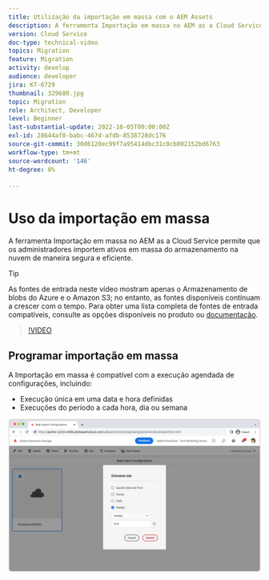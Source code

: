 ```yaml
---
title: Utilização da importação em massa com o AEM Assets
description: A ferramenta Importação em massa no AEM as a Cloud Service permite que os administradores importem ativos em massa do armazenamento na nuvem (Armazenamento Azure Blob ou Amazon S3) de maneira segura e eficiente.
version: Cloud Service
doc-type: technical-video
topics: Migration
feature: Migration
activity: develop
audience: developer
jira: KT-6729
thumbnail: 329680.jpg
topic: Migration
role: Architect, Developer
level: Beginner
last-substantial-update: 2022-10-05T00:00:00Z
exl-id: 28644af8-babc-467d-afdb-8538728dc176
source-git-commit: 30d6120ec99f7a95414dbc31c0cb002152bd6763
workflow-type: tm+mt
source-wordcount: '146'
ht-degree: 0%

---
```


# Uso da importação em massa

A ferramenta Importação em massa no AEM as a Cloud Service permite que os administradores importem ativos em massa do armazenamento na nuvem de maneira segura e eficiente.

>[!TIP]
>
> As fontes de entrada neste vídeo mostram apenas o Armazenamento de blobs do Azure e o Amazon S3; no entanto, as fontes disponíveis continuam a crescer com o tempo. Para obter uma lista completa de fontes de entrada compatíveis, consulte as opções disponíveis no produto ou [documentação](https://experienceleague.adobe.com/docs/experience-manager-cloud-service/content/assets/manage/add-assets.html#bulk-upload).

>[!VIDEO](https://video.tv.adobe.com/v/329680?quality=12&learn=on)

## Programar importação em massa

A Importação em massa é compatível com a execução agendada de configurações, incluindo:

+ Execução única em uma data e hora definidas
+ Execuções do período a cada hora, dia ou semana

![Agendamento de importação em massa](./assets/bulk-import/schedule.png)
